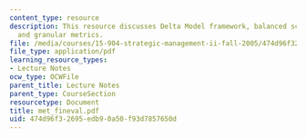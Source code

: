 ```yaml
---
content_type: resource
description: This resource discusses Delta Model framework, balanced scorecards, budget,
  and granular metrics.
file: /media/courses/15-904-strategic-management-ii-fall-2005/474d96f32695edb90a50f93d7857650d_met_fineval.pdf
file_type: application/pdf
learning_resource_types:
- Lecture Notes
ocw_type: OCWFile
parent_title: Lecture Notes
parent_type: CourseSection
resourcetype: Document
title: met_fineval.pdf
uid: 474d96f3-2695-edb9-0a50-f93d7857650d
---
```

